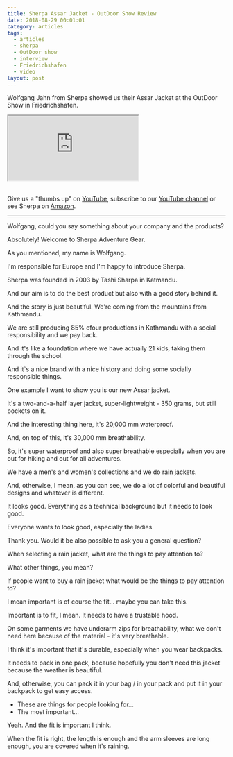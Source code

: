 ```yaml
---
title: Sherpa Assar Jacket - OutDoor Show Review
date: 2018-08-29 00:01:01
category: articles
tags:
  - articles
  - sherpa
  - OutDoor show
  - interview
  - Friedrichshafen
  - video
layout: post
---
```


Wolfgang Jahn from Sherpa showed us their Assar Jacket at the OutDoor Show in Friedrichshafen.

<div class="embed-responsive embed-responsive-16by9">
    <iframe class="embed-responsive-item" src="https://www.youtube.com/embed/bQJFWPtT2RI"></iframe>
</div>
<br>
<!--more-->

Give us a "thumbs up" on <a href="https://www.youtube.com/watch?v=bQJFWPtT2RI"  target="_blank">YouTube</a>, subscribe to our <a  target="_blank"  href="https://www.youtube.com/channel/UCnO9Q_m9EaOCrHmmQIBVBNw?sub_confirmation=1">YouTube channel</a> or see Sherpa on <a href="https://amzn.to/2AiH3E5"  target="_blank">Amazon</a>.

---

Wolfgang, could you say something about your company and the products?

Absolutely! Welcome to Sherpa Adventure Gear.

As you mentioned, my name is Wolfgang.

I'm responsible for Europe and I'm happy to introduce Sherpa.

Sherpa was founded in 2003 by Tashi Sharpa in Katmandu.

And our aim is to do the best product but also with a good story behind it.

And the story is just beautiful. We're coming from the mountains from Kathmandu.

We are still producing 85% ofour productions in Kathmandu with a social responsibility and we pay back.

And it's like a foundation where we have actually
 21 kids, taking them through the school.

And it`s a nice brand with a nice history and doing some socially responsible things.

One example I want to show you is our new Assar jacket.

It's a two-and-a-half layer jacket, super-lightweight - 350 grams, but still pockets on it.

And the interesting thing here, it's 20,000 mm waterproof.

And, on top of this, it's 30,000 mm breathability.

So, it's super waterproof and also super breathable especially when you are out for hiking and out for all adventures.

We have a men's and women's collections and we do rain jackets.

And, otherwise, I mean, as you can see, we do a lot of colorful and beautiful designs and whatever is different.

It looks good. Everything as a technical background but it needs to look good.

Everyone wants to look good, especially the ladies.

Thank you. Would it be also possible to ask you a general question?

When selecting a rain jacket, what are the things to pay attention to?

What other things, you mean?

If people want to buy a rain jacket what would be the things to pay attention to?

I mean important is of course the fit... maybe you can take this.

Important is to fit, I mean. It needs to have a trustable hood.

On some garments we have underarm zips for breathability, what we don't need here because of the material - it's very breathable.

I think it's important that it's durable, especially when you wear backpacks.

It needs to pack in one pack, because hopefully you don't need this jacket because the weather is beautiful.

And, otherwise, you can pack it in your bag / in your pack and put it in your backpack to get easy access.

- These are things for people looking for...
- The most important...

Yeah. And the fit is important I think.

When the fit is right, the length is enough and the arm sleeves are long enough, you are covered when it's raining.
